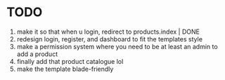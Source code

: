 # TODO

1. make it so that when u login, redirect to products.index | DONE
2. redesign login, register, and dashboard to fit the templates style
3. make a permission system where you need to be at least an admin to add a product
5. finally add that product catalogue lol
6. make the template blade-friendly